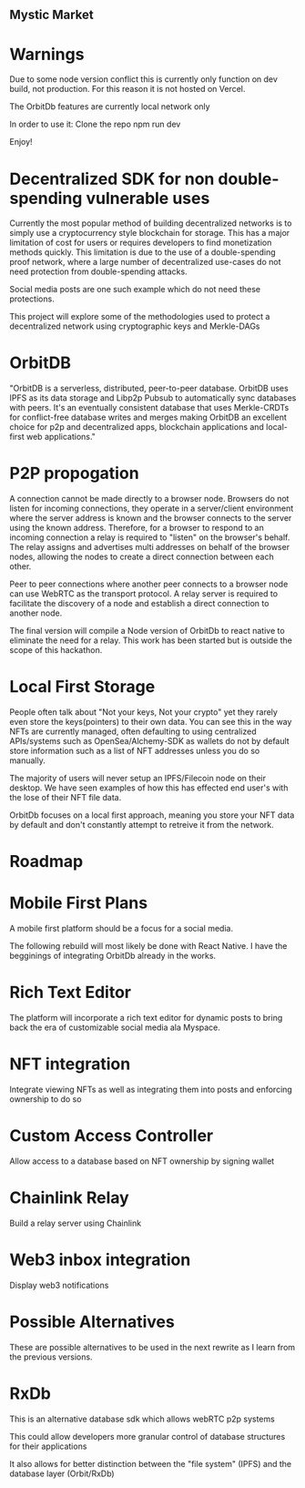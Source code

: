 ## Mystic Market

# Warnings
Due to some node version conflict this is currently only function on dev build, not production.
For this reason it is not hosted on Vercel.

The OrbitDb features are currently local network only

In order to use it:
Clone the repo
npm run dev

Enjoy!

# Decentralized SDK for non double-spending vulnerable uses
Currently the most popular method of building decentralized networks is to simply use a cryptocurrency style blockchain for storage. This has a major limitation of cost for users or requires developers to find monetization methods quickly. This limitation is due to the use of a double-spending proof network, where a large number of decentralized use-cases do not need protection from double-spending attacks.

Social media posts are one such example which do not need these protections.

This project will explore some of the methodologies used to protect a decentralized network using cryptographic keys and Merkle-DAGs


# OrbitDB
"OrbitDB is a serverless, distributed, peer-to-peer database. OrbitDB uses IPFS as its data storage and Libp2p Pubsub to automatically sync databases with peers. It's an eventually consistent database that uses Merkle-CRDTs for conflict-free database writes and merges making OrbitDB an excellent choice for p2p and decentralized apps, blockchain applications and local-first web applications."

# P2P propogation
A connection cannot be made directly to a browser node. Browsers do not listen for incoming connections, they operate in a server/client environment where the server address is known and the browser connects to the server using the known address. Therefore, for a browser to respond to an incoming connection a relay is required to "listen" on the browser's behalf. The relay assigns and advertises multi addresses on behalf of the browser nodes, allowing the nodes to create a direct connection between each other.

Peer to peer connections where another peer connects to a browser node can use WebRTC as the transport protocol. A relay server is required to facilitate the discovery of a node and establish a direct connection to another node.

The final version will compile a Node version of OrbitDb to react native to eliminate the need for a relay.
This work has been started but is outside the scope of this hackathon.

# Local First Storage
People often talk about "Not your keys, Not your crypto" yet they rarely even store the keys(pointers) to their own data. You can see this in the way NFTs are currently managed, often defaulting to using centralized APIs/systems such as OpenSea/Alchemy-SDK as wallets do not by default store information such as a list of NFT addresses unless you do so manually.

The majority of users will never setup an IPFS/Filecoin node on their desktop. We have seen examples of how this has effected end user's with the lose of their NFT file data.

OrbitDb focuses on a local first approach, meaning you store your NFT data by default and don't constantly attempt to retreive it from the network.


# Roadmap

# Mobile First Plans

A mobile first platform should be a focus for a social media.

The following rebuild will most likely be done with React Native. I have the begginings of integrating OrbitDb already in the works.

# Rich Text Editor
The platform will incorporate a rich text editor for dynamic posts to bring back the era of customizable social media ala Myspace.

# NFT integration
Integrate viewing NFTs as well as integrating them into posts and enforcing ownership to do so

# Custom Access Controller
Allow access to a database based on NFT ownership by signing wallet

# Chainlink Relay
Build a relay server using Chainlink

# Web3 inbox integration
Display web3 notifications

# Possible Alternatives

These are possible alternatives to be used in the next rewrite as I learn from the previous versions.

# RxDb
This is an alternative database sdk which allows webRTC p2p systems

This could allow developers more granular control of database structures for their applications

It also allows for better distinction between the "file system" (IPFS) and the database layer (Orbit/RxDb)

